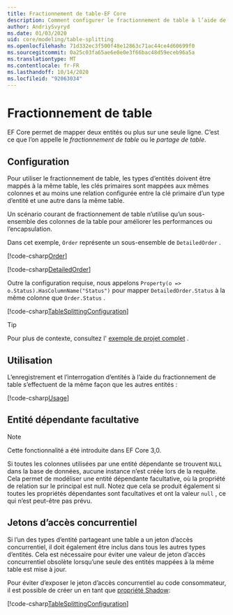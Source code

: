 ```yaml
---
title: Fractionnement de table-EF Core
description: Comment configurer le fractionnement de table à l’aide de Entity Framework Core
author: AndriySvyryd
ms.date: 01/03/2020
uid: core/modeling/table-splitting
ms.openlocfilehash: 71d332ec3f500f48e12863c71ac44ce4d60699f0
ms.sourcegitcommit: 0a25c03fa65ae6e0e0e3f66bac48d59eceb96a5a
ms.translationtype: MT
ms.contentlocale: fr-FR
ms.lasthandoff: 10/14/2020
ms.locfileid: "92063034"
---
```

# <a name="table-splitting"></a>Fractionnement de table

EF Core permet de mapper deux entités ou plus sur une seule ligne. C’est ce que l’on appelle le _fractionnement de table_ ou le _partage de table_.

## <a name="configuration"></a>Configuration

Pour utiliser le fractionnement de table, les types d’entités doivent être mappés à la même table, les clés primaires sont mappées aux mêmes colonnes et au moins une relation configurée entre la clé primaire d’un type d’entité et une autre dans la même table.

Un scénario courant de fractionnement de table n’utilise qu’un sous-ensemble des colonnes de la table pour améliorer les performances ou l’encapsulation.

Dans cet exemple, `Order` représente un sous-ensemble de `DetailedOrder` .

[!code-csharp[Order](../../../samples/core/Modeling/TableSplitting/Order.cs?name=Order)]

[!code-csharp[DetailedOrder](../../../samples/core/Modeling/TableSplitting/DetailedOrder.cs?name=DetailedOrder)]

Outre la configuration requise, nous appelons `Property(o => o.Status).HasColumnName("Status")` pour mapper `DetailedOrder.Status` à la même colonne que `Order.Status` .

[!code-csharp[TableSplittingConfiguration](../../../samples/core/Modeling/TableSplitting/TableSplittingContext.cs?name=TableSplitting)]

> [!TIP]
> Pour plus de contexte, consultez l' [exemple de projet complet](https://github.com/dotnet/EntityFramework.Docs/tree/master/samples/core/Modeling/TableSplitting) .

## <a name="usage"></a>Utilisation

L’enregistrement et l’interrogation d’entités à l’aide du fractionnement de table s’effectuent de la même façon que les autres entités :

[!code-csharp[Usage](../../../samples/core/Modeling/TableSplitting/Program.cs?name=Usage)]

## <a name="optional-dependent-entity"></a>Entité dépendante facultative

> [!NOTE]
> Cette fonctionnalité a été introduite dans EF Core 3,0.

Si toutes les colonnes utilisées par une entité dépendante se trouvent `NULL` dans la base de données, aucune instance n’est créée lors de la requête. Cela permet de modéliser une entité dépendante facultative, où la propriété de relation sur le principal est null. Notez que cela se produit également si toutes les propriétés dépendantes sont facultatives et ont la valeur `null` , ce qui n’est peut-être pas prévu.

## <a name="concurrency-tokens"></a>Jetons d’accès concurrentiel

Si l’un des types d’entité partageant une table a un jeton d’accès concurrentiel, il doit également être inclus dans tous les autres types d’entités. Cela est nécessaire pour éviter une valeur de jeton d’accès concurrentiel obsolète lorsqu’une seule des entités mappées à la même table est mise à jour.

Pour éviter d’exposer le jeton d’accès concurrentiel au code consommateur, il est possible de créer un en tant que [propriété Shadow](xref:core/modeling/shadow-properties):

[!code-csharp[TableSplittingConfiguration](../../../samples/core/Modeling/TableSplitting/TableSplittingContext.cs?name=ConcurrencyToken&highlight=2)]
